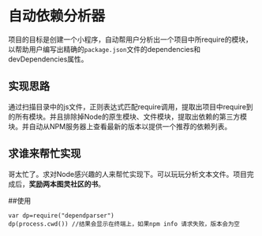 自动依赖分析器
===
项目的目标是创建一个小程序，自动帮用户分析出一个项目中所require的模块，以帮助用户编写出精确的`package.json`文件的dependencies和devDependencies属性。

## 实现思路
通过扫描目录中的js文件，正则表达式匹配require调用，提取出项目中require到的所有模块。并且排除掉Node的原生模块、文件模块，提取出依赖的第三方模块。并自动从NPM服务器上查看最新的版本以提供一个推荐的依赖列表。  

## 求谁来帮忙实现
哥太忙了。求对Node感兴趣的人来帮忙实现下。可以玩玩分析文本文件。项目完成后，**奖励两本图灵社区的书**。

##使用

```
var dp=require("dependparser")
dp(process.cwd()) //结果会显示在终端上，如果npm info 请求失败，版本会为空
```

